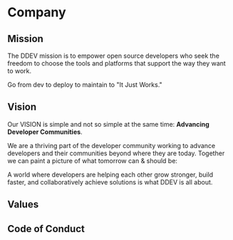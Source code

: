 # Company
## Mission
The DDEV mission is to empower open source developers who seek the freedom to choose the tools and platforms that support the way they want to work.

Go from dev to deploy to maintain to "It Just Works."

## Vision
Our VISION is simple and not so simple at the same time: **Advancing Developer Communities**.  

We are a thriving part of the developer community working to advance developers and their communities beyond where they are today. Together we can paint a picture of what tomorrow can & should be:

A world where developers are helping each other grow stronger, build faster, and collaboratively achieve solutions is what DDEV is all about.
## Values
## Code of Conduct
